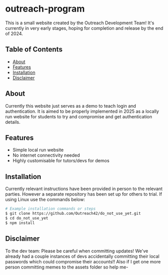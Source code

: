 # outreach-program

This is a small website created by the Outreach Development Team! It's currently in very early stages, hoping for completion and release by the end of 2024.

## Table of Contents

- [About](#about)
- [Features](#features)
- [Installation](#installation)
- [Disclaimer](#disclaimer)

## About

Currently this website just serves as a demo to teach login and authentication. It is aimed to be properly implemented in 2025 as a locally run website for students to try and compromise and get authentication details.

## Features

- Simple local run website
- No internet connectivity needed
- Highly customisable for tutors/devs for demos

## Installation

Currently relevant instructions have been provided in person to the relevant parties. However a separate repository has been set up for others to trial.
If using Linux use the commands below:

```bash
# Example installation commands or steps
$ git clone https://github.com/Outreach42/do_not_use_yet.git
$ cd do_not_use_yet
$ npm install
```

## Disclaimer

To the dev team: Please be careful when committing updates! We've already had a couple instances of devs accidentally committing their local passwords which could compromise their accounts!!
Also if I get one more person committing memes to the assets folder so help me-
